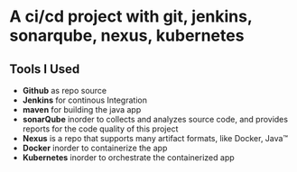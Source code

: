 # A  ci/cd project with git, jenkins, sonarqube, nexus, kubernetes


## Tools I Used

-  **Github** as repo source
- **Jenkins** for continous Integration
- **maven** for building the java app
- **sonarQube** inorder to collects and analyzes source code, and provides reports for the code quality of this project
- **Nexus** is a repo that supports many artifact formats, like Docker, Java™
- **Docker** inorder to containerize the app
-  **Kubernetes** inorder to orchestrate the containerized app
